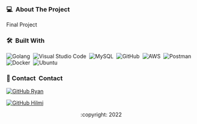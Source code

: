
<!-- ABOUT THE PROJECT -->
### 💻 &nbsp;About The Project
Final Project

### 🛠 &nbsp;Built With

![Golang](https://img.shields.io/badge/-Golang-05122A?style=flat&logo=go&logoColor=4479A1)&nbsp;
![Visual Studio Code](https://img.shields.io/badge/-Visual%20Studio%20Code-05122A?style=flat&logo=visual-studio-code&logoColor=007ACC)&nbsp;
![MySQL](https://img.shields.io/badge/-MySQL-05122A?style=flat&logo=mysql&logoColor=4479A1)&nbsp;
![GitHub](https://img.shields.io/badge/-GitHub-05122A?style=flat&logo=github)&nbsp;
![AWS](https://img.shields.io/badge/-AWS-05122A?style=flat&logo=amazon)&nbsp;
![Postman](https://img.shields.io/badge/-Postman-05122A?style=flat&logo=postman)&nbsp;
![Docker](https://img.shields.io/badge/-Docker-05122A?style=flat&logo=docker)&nbsp;
![Ubuntu](https://img.shields.io/badge/-Ubuntu-05122A?style=flat&logo=ubuntu)&nbsp;



<!-- CONTACT -->
### 📮 Contact &nbsp;Contact

[![GitHub Ryan](https://img.shields.io/badge/-Ryan-white?style=flat&logo=github&logoColor=black)](https://github.com/ryanadiw)

[![GitHub Hilmi](https://img.shields.io/badge/-Hilmi-white?style=flat&logo=github&logoColor=black)](https://github.com/hilmihi)

<p align="center">:copyright: 2022</p>
</h3>